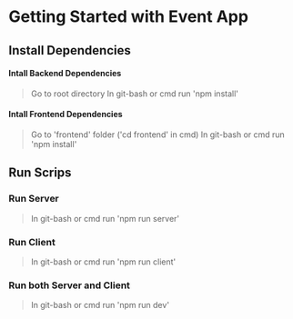 # Getting Started with Event App

## Install Dependencies
#### Intall Backend Dependencies
> Go to root directory
>In git-bash or cmd run 'npm install'
#### Intall Frontend Dependencies
>Go to 'frontend' folder ('cd frontend' in cmd)
>In git-bash or cmd run 'npm install'

## Run Scrips 
### Run Server
>In git-bash or cmd run 'npm run server'
### Run Client
>In git-bash or cmd run 'npm run client'
### Run both Server and Client 
>In git-bash or cmd run 'npm run dev'
